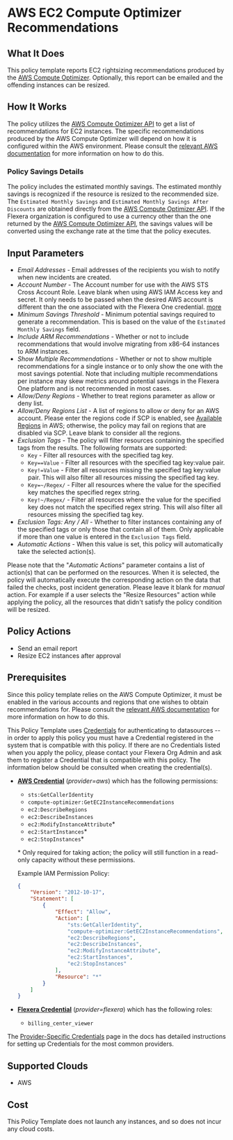 # AWS EC2 Compute Optimizer Recommendations

## What It Does

This policy template reports EC2 rightsizing recommendations produced by the [AWS Compute Optimizer](https://aws.amazon.com/compute-optimizer/faqs/#EC2_instance_recommendations). Optionally, this report can be emailed and the offending instances can be resized.

## How It Works

The policy utilizes the [AWS Compute Optimizer API](https://docs.aws.amazon.com/compute-optimizer/latest/APIReference/API_GetEC2InstanceRecommendations.html) to get a list of recommendations for EC2 instances. The specific recommendations produced by the AWS Compute Optimizer will depend on how it is configured within the AWS environment. Please consult the [relevant AWS documentation](https://docs.aws.amazon.com/compute-optimizer/latest/ug/viewing-recommendation-preferences.html) for more information on how to do this.

### Policy Savings Details

The policy includes the estimated monthly savings. The estimated monthly savings is recognized if the resource is resized to the recommended size. The `Estimated Monthly Savings` and `Estimated Monthly Savings After Discounts` are obtained directly from the [AWS Compute Optimizer API](https://docs.aws.amazon.com/compute-optimizer/latest/APIReference/API_GetEC2InstanceRecommendations.html). If the Flexera organization is configured to use a currency other than the one returned by the [AWS Compute Optimizer API](https://docs.aws.amazon.com/compute-optimizer/latest/APIReference/API_GetEC2InstanceRecommendations.html), the savings values will be converted using the exchange rate at the time that the policy executes.

## Input Parameters

- *Email Addresses* - Email addresses of the recipients you wish to notify when new incidents are created.
- *Account Number* - The Account number for use with the AWS STS Cross Account Role. Leave blank when using AWS IAM Access key and secret. It only needs to be passed when the desired AWS account is different than the one associated with the Flexera One credential. [more](https://docs.flexera.com/flexera/EN/Automation/ProviderCredentials.htm#automationadmin_1982464505_1123608)
- *Minimum Savings Threshold* - Minimum potential savings required to generate a recommendation. This is based on the value of the `Estimated Monthly Savings` field.
- *Include ARM Recommendations* - Whether or not to include recommendations that would involve migrating from x86-64 instances to ARM instances.
- *Show Multiple Recommendations* - Whether or not to show multiple recommendations for a single instance or to only show the one with the most savings potential. Note that including multiple recommendations per instance may skew metrics around potential savings in the Flexera One platform and is not recommended in most cases.
- *Allow/Deny Regions* - Whether to treat regions parameter as allow or deny list.
- *Allow/Deny Regions List* - A list of regions to allow or deny for an AWS account. Please enter the regions code if SCP is enabled, see [Available Regions](https://docs.aws.amazon.com/AWSEC2/latest/UserGuide/using-regions-availability-zones.html#concepts-available-regions) in AWS; otherwise, the policy may fail on regions that are disabled via SCP. Leave blank to consider all the regions.
- *Exclusion Tags* - The policy will filter resources containing the specified tags from the results. The following formats are supported:
  - `Key` - Filter all resources with the specified tag key.
  - `Key==Value` - Filter all resources with the specified tag key:value pair.
  - `Key!=Value` - Filter all resources missing the specified tag key:value pair. This will also filter all resources missing the specified tag key.
  - `Key=~/Regex/` - Filter all resources where the value for the specified key matches the specified regex string.
  - `Key!~/Regex/` - Filter all resources where the value for the specified key does not match the specified regex string. This will also filter all resources missing the specified tag key.
- *Exclusion Tags: Any / All* - Whether to filter instances containing any of the specified tags or only those that contain all of them. Only applicable if more than one value is entered in the `Exclusion Tags` field.
- *Automatic Actions* - When this value is set, this policy will automatically take the selected action(s).

Please note that the "*Automatic Actions*" parameter contains a list of action(s) that can be performed on the resources. When it is selected, the policy will automatically execute the corresponding action on the data that failed the checks, post incident generation. Please leave it blank for *manual* action.
For example if a user selects the "Resize Resources" action while applying the policy, all the resources that didn't satisfy the policy condition will be resized.

## Policy Actions

- Send an email report
- Resize EC2 instances after approval

## Prerequisites

Since this policy template relies on the AWS Compute Optimizer, it must be enabled in the various accounts and regions that one wishes to obtain recommendations for. Please consult the [relevant AWS documentation](https://docs.aws.amazon.com/compute-optimizer/latest/ug/getting-started.html) for more information on how to do this.

This Policy Template uses [Credentials](https://docs.flexera.com/flexera/EN/Automation/ManagingCredentialsExternal.htm) for authenticating to datasources -- in order to apply this policy you must have a Credential registered in the system that is compatible with this policy. If there are no Credentials listed when you apply the policy, please contact your Flexera Org Admin and ask them to register a Credential that is compatible with this policy. The information below should be consulted when creating the credential(s).

- [**AWS Credential**](https://docs.flexera.com/flexera/EN/Automation/ProviderCredentials.htm#automationadmin_1982464505_1121575) (*provider=aws*) which has the following permissions:
  - `sts:GetCallerIdentity`
  - `compute-optimizer:GetEC2InstanceRecommendations`
  - `ec2:DescribeRegions`
  - `ec2:DescribeInstances`
  - `ec2:ModifyInstanceAttribute`*
  - `ec2:StartInstances`*
  - `ec2:StopInstances`*

  \* Only required for taking action; the policy will still function in a read-only capacity without these permissions.

  Example IAM Permission Policy:

  ```json
  {
      "Version": "2012-10-17",
      "Statement": [
          {
              "Effect": "Allow",
              "Action": [
                  "sts:GetCallerIdentity",
                  "compute-optimizer:GetEC2InstanceRecommendations",
                  "ec2:DescribeRegions",
                  "ec2:DescribeInstances",
                  "ec2:ModifyInstanceAttribute",
                  "ec2:StartInstances",
                  "ec2:StopInstances"
              ],
              "Resource": "*"
          }
      ]
  }
  ```

- [**Flexera Credential**](https://docs.flexera.com/flexera/EN/Automation/ProviderCredentials.htm) (*provider=flexera*) which has the following roles:
  - `billing_center_viewer`

The [Provider-Specific Credentials](https://docs.flexera.com/flexera/EN/Automation/ProviderCredentials.htm) page in the docs has detailed instructions for setting up Credentials for the most common providers.

## Supported Clouds

- AWS

## Cost

This Policy Template does not launch any instances, and so does not incur any cloud costs.
